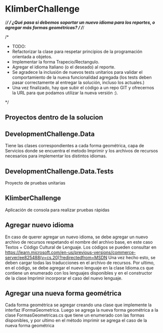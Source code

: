 # KlimberChallenge

/******************************************************************************************************************/
/******* ¿Qué pasa si debemos soportar un nuevo idioma para los reportes, o agregar más formas geométricas? *******/
/******************************************************************************************************************/

/*
 * TODO: 
 * Refactorizar la clase para respetar principios de la programación orientada a objetos.
 * Implementar la forma Trapecio/Rectangulo. 
 * Agregar el idioma Italiano (o el deseado) al reporte.
 * Se agradece la inclusión de nuevos tests unitarios para validar el comportamiento de la nueva funcionalidad agregada (los tests deben pasar correctamente al entregar la solución, incluso los actuales.)
 * Una vez finalizado, hay que subir el código a un repo GIT y ofrecernos la URL para que podamos utilizar la nueva versión :).

 */

## Proyectos dentro de la solucion

## DevelopmentChallenge.Data
Tiene las clases correspondientes a cada forma geométrica, capa de Servicios donde se encuentra el metodo Imprimir y los archivos de recursos necesarios para implementar los distintos idiomas.

## DevelopmentChallenge.Data.Tests
Proyecto de pruebas unitarias

## KlimberChallenge
Aplicación de consola para realizar pruebas rápidas

## Agregar nuevo idioma
En caso de querer agregar un nuevo idioma, se debe agregar un nuevo archivo de recursos respetando el nombre del archivo base, en este caso Textos + Código Cultural de Lenguaje. Los códigos se pueden consultar en https://learn.microsoft.com/en-us/previous-versions/commerce-server/ee825488(v=cs.20)?redirectedfrom=MSDN
Una vez hecho esto, se deben cargar todas las traducciones en el archivo de recursos.
Por ultimo, en el código, se debe agregar el nuevo lenguaje en la clase Idioma.cs que contiene un enumerado con los lenguajes disponibles y en el constructor de la clase Imprimir incorporar el caso del nuevo lenguaje.

## Agregar una nueva forma geométrica
Cada forma geométrica se agregar creando una clase que implemente la interfaz IFormaGeometrica. Luego se agrega la nueva forma geométrica a la clase FormasGeometricas.cs que tiene un enumerado con las formas disponibles, y por ultimo en el método imprimir se agrega el caso de la nueva forma geométrica

 
 
